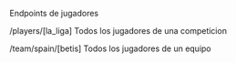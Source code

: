 Endpoints de jugadores

/players/[la_liga]
Todos los jugadores de una competicion

/team/spain/[betis]
Todos los jugadores de un equipo

